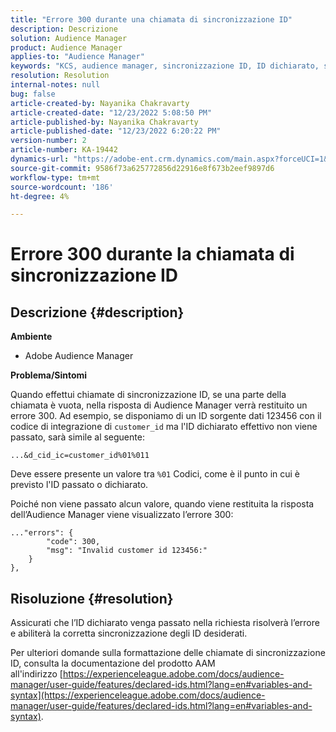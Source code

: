 ```yaml
---
title: "Errore 300 durante una chiamata di sincronizzazione ID"
description: Descrizione
solution: Audience Manager
product: Audience Manager
applies-to: "Audience Manager"
keywords: "KCS, audience manager, sincronizzazione ID, ID dichiarato, sincronizzazione ID cliente, id cliente, sincronizzazione online"
resolution: Resolution
internal-notes: null
bug: false
article-created-by: Nayanika Chakravarty
article-created-date: "12/23/2022 5:08:50 PM"
article-published-by: Nayanika Chakravarty
article-published-date: "12/23/2022 6:20:22 PM"
version-number: 2
article-number: KA-19442
dynamics-url: "https://adobe-ent.crm.dynamics.com/main.aspx?forceUCI=1&pagetype=entityrecord&etn=knowledgearticle&id=a6619c72-e482-ed11-81ac-6045bd006079"
source-git-commit: 9586f73a625772856d22916e8f673b2eef9897d6
workflow-type: tm+mt
source-wordcount: '186'
ht-degree: 4%

---
```


# Errore 300 durante la chiamata di sincronizzazione ID

## Descrizione {#description}


<b>Ambiente</b>

- Adobe Audience Manager

<b>Problema/Sintomi</b>

Quando effettui chiamate di sincronizzazione ID, se una parte della chiamata è vuota, nella risposta di Audience Manager verrà restituito un errore 300. Ad esempio, se disponiamo di un ID sorgente dati 123456 con il codice di integrazione di `customer_id` ma l&#39;ID dichiarato effettivo non viene passato, sarà simile al seguente:

`...&d_cid_ic=customer_id%01%011`

Deve essere presente un valore tra `%01` Codici, come è il punto in cui è previsto l&#39;ID passato o dichiarato.

Poiché non viene passato alcun valore, quando viene restituita la risposta dell’Audience Manager viene visualizzato l’errore 300:




```
..."errors": {
        "code": 300,
        "msg": "Invalid customer id 123456:"
    }
},
```





## Risoluzione {#resolution}


Assicurati che l’ID dichiarato venga passato nella richiesta risolverà l’errore e abiliterà la corretta sincronizzazione degli ID desiderati.

Per ulteriori domande sulla formattazione delle chiamate di sincronizzazione ID, consulta la documentazione del prodotto AAM all&#39;indirizzo [https://experienceleague.adobe.com/docs/audience-manager/user-guide/features/declared-ids.html?lang=en#variables-and-syntax](https://experienceleague.adobe.com/docs/audience-manager/user-guide/features/declared-ids.html?lang=en#variables-and-syntax).

